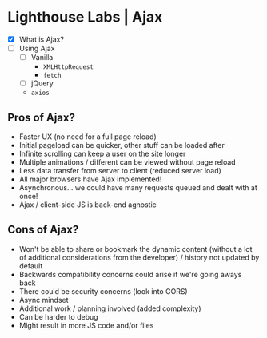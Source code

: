 # Lighthouse Labs | Ajax

* [X] What is Ajax?
* [ ] Using Ajax
    * [ ] Vanilla
        * `XMLHttpRequest`
        * `fetch`
    * [ ] jQuery
    * `axios`

## Pros of Ajax?

* Faster UX (no need for a full page reload)
* Initial pageload can be quicker, other stuff can be loaded after
* Infinite scrolling can keep a user on the site longer
* Multiple animations / different can be viewed without page reload
* Less data transfer from server to client (reduced server load)
* All major browsers have Ajax implemented!
* Asynchronous... we could have many requests queued and dealt with at once!
* Ajax / client-side JS is back-end agnostic

## Cons of Ajax?

* Won't be able to share or bookmark the dynamic content (without a lot of additional considerations from the developer) / history not updated by default
* Backwards compatibility concerns could arise if  we're going aways back
* There could be security concerns (look into CORS)
* Async mindset
* Additional work / planning involved (added complexity)
* Can be harder to debug
* Might result in more JS code and/or files